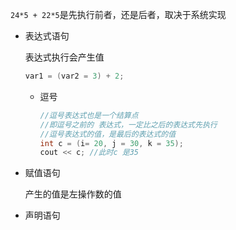`24*5 + 22*5`是先执行前者，还是后者，取决于系统实现



- 表达式语句

    表达式执行会产生值

    ```C++
    var1 = (var2 = 3) + 2;
    ```

    - 逗号

        ```C++
        //逗号表达式也是一个结算点
        //即逗号之前的 表达式，一定比之后的表达式先执行
        //逗号表达式的值，是最后的表达式的值
        int c = (i= 20, j = 30, k = 35);
        cout << c; //此时c 是35
        ```

        

- 赋值语句

    产生的值是左操作数的值

- 声明语句
